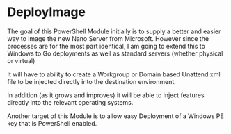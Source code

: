 # DeployImage
The goal of this PowerShell Module initially is to supply a better and easier way to image the new Nano Server from Microsoft.   However since the processes are for the most part identical, I am going to extend this to Windows to Go deployments as well as standard servers (whether physical or virtual)

It will have to ability to create a Workgroup or Domain based Unattend.xml file to be injected directly into the destination environment.

In addition (as it grows and improves) it will be able to inject features directly into the relevant operating systems.

Another target of this Module is to allow easy Deployment of a Windows PE key that is PowerShell enabled.

